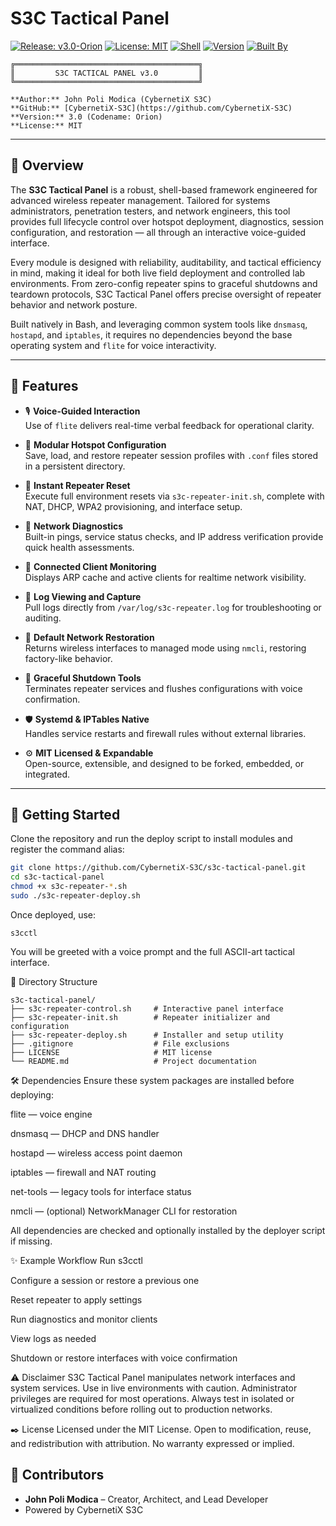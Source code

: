 # S3C Tactical Panel
[![Release: v3.0-Orion](https://img.shields.io/badge/release-v3.0--Orion-brightgreen?style=flat-square)](https://github.com/CybernetiX-S3C/s3c-tactical-panel/releases/tag/v3.0-Orion)
[![License: MIT](https://img.shields.io/badge/license-MIT-brightgreen)](LICENSE)
[![Shell](https://img.shields.io/badge/language-Bash-blue)](https://www.gnu.org/software/bash/)
[![Version](https://img.shields.io/badge/version-3.0--Orion-critical)](#)
[![Built By](https://img.shields.io/badge/built--by-CybernetiX--S3C-purple)](https://github.com/CybernetiX-S3C)
```
╔═════════════════════════════════════════╗
║         S3C TACTICAL PANEL v3.0         ║
╚═════════════════════════════════════════╝

**Author:** John Poli Modica (CybernetiX S3C)  
**GitHub:** [CybernetiX-S3C](https://github.com/CybernetiX-S3C)  
**Version:** 3.0 (Codename: Orion)  
**License:** MIT
```

---

## 📌 Overview

The **S3C Tactical Panel** is a robust, shell-based framework engineered for advanced wireless repeater management. Tailored for systems administrators, penetration testers, and network engineers, this tool provides full lifecycle control over hotspot deployment, diagnostics, session configuration, and restoration — all through an interactive voice-guided interface.

Every module is designed with reliability, auditability, and tactical efficiency in mind, making it ideal for both live field deployment and controlled lab environments. From zero-config repeater spins to graceful shutdowns and teardown protocols, S3C Tactical Panel offers precise oversight of repeater behavior and network posture.

Built natively in Bash, and leveraging common system tools like `dnsmasq`, `hostapd`, and `iptables`, it requires no dependencies beyond the base operating system and `flite` for voice interactivity.

---

## 🧠 Features

- 🎙 **Voice-Guided Interaction**  
  Use of `flite` delivers real-time verbal feedback for operational clarity.

- 🧬 **Modular Hotspot Configuration**  
  Save, load, and restore repeater session profiles with `.conf` files stored in a persistent directory.

- 🚨 **Instant Repeater Reset**  
  Execute full environment resets via `s3c-repeater-init.sh`, complete with NAT, DHCP, WPA2 provisioning, and interface setup.

- 🔬 **Network Diagnostics**  
  Built-in pings, service status checks, and IP address verification provide quick health assessments.

- 🧠 **Connected Client Monitoring**  
  Displays ARP cache and active clients for realtime network visibility.

- 📜 **Log Viewing and Capture**  
  Pull logs directly from `/var/log/s3c-repeater.log` for troubleshooting or auditing.

- 🔄 **Default Network Restoration**  
  Returns wireless interfaces to managed mode using `nmcli`, restoring factory-like behavior.

- 🧹 **Graceful Shutdown Tools**  
  Terminates repeater services and flushes configurations with voice confirmation.

- 🛡️ **Systemd & IPTables Native**  
  Handles service restarts and firewall rules without external libraries.

- ⚙️ **MIT Licensed & Expandable**  
  Open-source, extensible, and designed to be forked, embedded, or integrated.

---

## 🚀 Getting Started

Clone the repository and run the deploy script to install modules and register the command alias:

```bash
git clone https://github.com/CybernetiX-S3C/s3c-tactical-panel.git
cd s3c-tactical-panel
chmod +x s3c-repeater-*.sh
sudo ./s3c-repeater-deploy.sh
```

Once deployed, use:
```
s3cctl
```
You will be greeted with a voice prompt and the full ASCII-art tactical interface.

📁 Directory Structure
```
s3c-tactical-panel/
├── s3c-repeater-control.sh     # Interactive panel interface
├── s3c-repeater-init.sh        # Repeater initializer and configuration
├── s3c-repeater-deploy.sh      # Installer and setup utility
├── .gitignore                  # File exclusions
├── LICENSE                     # MIT license
└── README.md                   # Project documentation
```

🛠 Dependencies
Ensure these system packages are installed before deploying:

flite — voice engine

dnsmasq — DHCP and DNS handler

hostapd — wireless access point daemon

iptables — firewall and NAT routing

net-tools — legacy tools for interface status

nmcli — (optional) NetworkManager CLI for restoration

All dependencies are checked and optionally installed by the deployer script if missing.

✨ Example Workflow
Run s3cctl

Configure a session or restore a previous one

Reset repeater to apply settings

Run diagnostics and monitor clients

View logs as needed

Shutdown or restore interfaces with voice confirmation

⚠️ Disclaimer
S3C Tactical Panel manipulates network interfaces and system services. Use in live environments with caution. Administrator privileges are required for most operations. Always test in isolated or virtualized conditions before rolling out to production networks.

✒️ License
Licensed under the MIT License. Open to modification, reuse, and redistribution with attribution. No warranty expressed or implied.

## 👥 Contributors

- **John Poli Modica** – Creator, Architect, and Lead Developer  
- Powered by CybernetiX S3C

